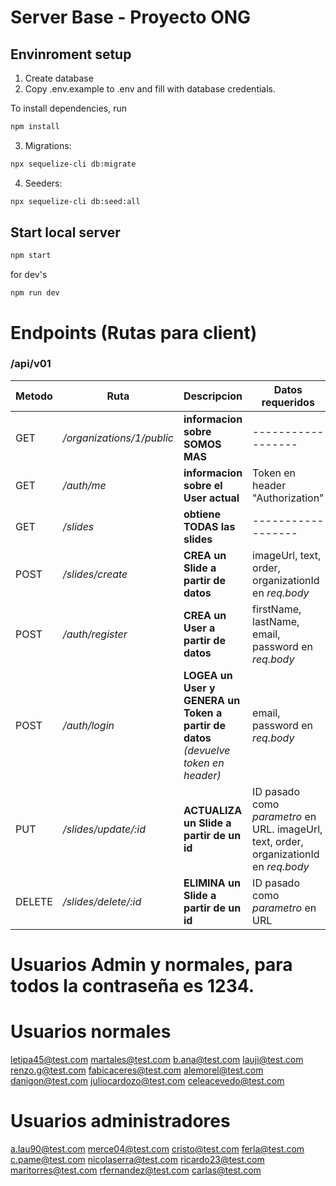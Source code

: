 # Server Base - Proyecto ONG


## Envinroment setup

1) Create database
2) Copy .env.example to .env and fill with database credentials.

To install dependencies, run
``` bash
npm install
```

3) Migrations:
``` bash
npx sequelize-cli db:migrate
```

4) Seeders:
``` bash
npx sequelize-cli db:seed:all
```

## Start local server

``` bash
npm start
```
for dev's
```
npm run dev
```

# Endpoints (Rutas para client)

### /api/v01

   |Metodo|Ruta|Descripcion|Datos requeridos|      
|----|-----|-------|  -------|   
|GET|_/organizations/1/public_|**informacion sobre SOMOS MAS**| ------------------
|GET|_/auth/me_|**informacion sobre el User actual**|Token en header "Authorization"
|GET|_/slides_|**obtiene TODAS las slides**| ------------------
|POST|_/slides/create_|**CREA un Slide a partir de datos**| imageUrl, text, order, organizationId en _req.body_
|POST|_/auth/register_|**CREA un User a partir de datos**| firstName, lastName, email, password en _req.body_
|POST|_/auth/login_|**LOGEA un User y GENERA un Token a partir de datos** _(devuelve token en header)_| email, password en _req.body_
|PUT|_/slides/update/:id_|**ACTUALIZA un Slide a partir de un id**| ID pasado como _parametro_ en URL. imageUrl, text, order, organizationId en _req.body_
|DELETE|_/slides/delete/:id_|**ELIMINA un Slide a partir de un id**| ID pasado como _parametro_ en URL 

# Usuarios Admin y normales, para todos la contraseña es 1234.
# Usuarios normales

letipa45@test.com
martales@test.com
b.ana@test.com
lauji@test.com
renzo.g@test.com
fabicaceres@test.com
alemorel@test.com
danigon@test.com
juliocardozo@test.com
celeacevedo@test.com

# Usuarios administradores

a.lau90@test.com
merce04@test.com
cristo@test.com
ferla@test.com
c.pame@test.com
nicolaserra@test.com
ricardo23@test.com
maritorres@test.com
rfernandez@test.com
carlas@test.com

